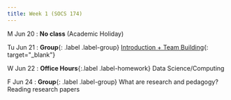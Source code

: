 ```yaml
---
title: Week 1 (SOCS 174)
---
```


M Jun 20
: **No class** (Academic Holiday)

Tu Jun 21
: **Group**{: .label .label-group} [Introduction + Team Building](https://docs.google.com/presentation/d/1hwwbuW74Bo2cWMhD2XlL3PajM2iMLLDri2AY14KFF7s/edit?usp=sharing){: target="_blank"}

W Jun 22
: **Office Hours**{:.label .label-homework} Data Science/Computing

F Jun 24
: **Group**{: .label .label-group} What are research and pedagogy? Reading research papers
